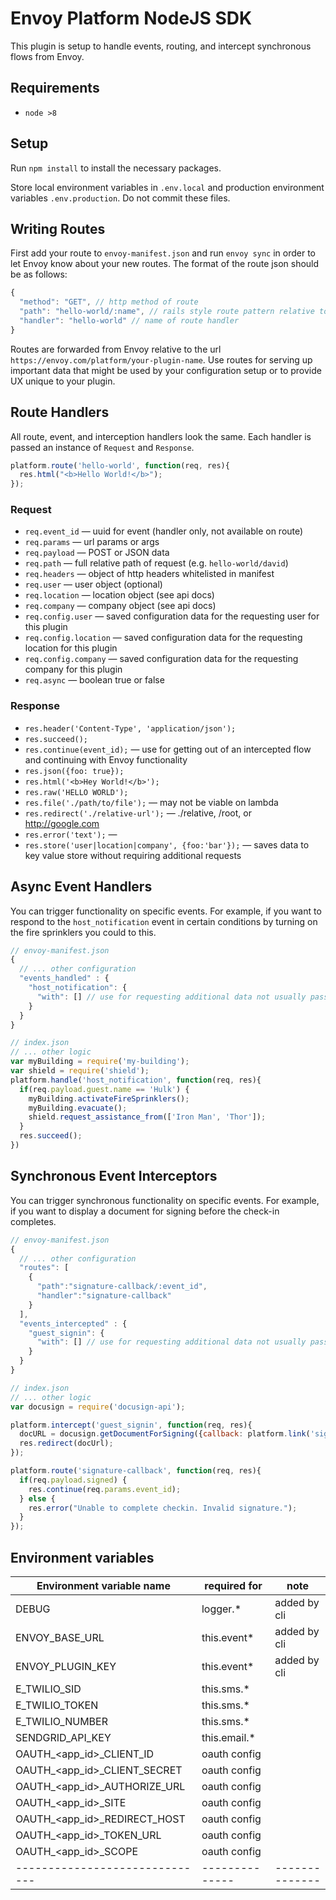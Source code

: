 # Envoy Platform NodeJS SDK

This plugin is setup to handle events, routing, and intercept synchronous flows from Envoy.

## Requirements
- `node >8`

## Setup

Run `npm install` to install the necessary packages.

Store local environment variables in `.env.local` and production environment variables `.env.production`. Do not commit these files.

## Writing Routes
First add your route to `envoy-manifest.json` and run `envoy sync` in order to let Envoy know about your new routes. The format of the route json should be as follows:

```js
{
  "method": "GET", // http method of route
  "path": "hello-world/:name", // rails style route pattern relative to /platform/your-plugin-name
  "handler": "hello-world" // name of route handler
}
```

Routes are forwarded from Envoy relative to the url `https://envoy.com/platform/your-plugin-name`. Use routes for serving up important data that might be used by your configuration setup or to provide UX unique to your plugin.

## Route Handlers
All route, event, and interception handlers look the same. Each handler is passed an instance of `Request` and `Response`.

```js
platform.route('hello-world', function(req, res){
  res.html("<b>Hello World!</b>");
});
```
### Request
- `req.event_id` — uuid for event (handler only, not available on route)
- `req.params` — url params or args
- `req.payload` — POST or JSON data
- `req.path` — full relative path of request (e.g. `hello-world/david`)
- `req.headers` — object of http headers whitelisted in manifest
- `req.user` — user object (optional)
- `req.location` — location object (see api docs)
- `req.company` — company object (see api docs)
- `req.config.user` — saved configuration data for the requesting user for this plugin
- `req.config.location` — saved configuration data for the requesting location for this plugin
- `req.config.company` — saved configuration data for the requesting company for this plugin
- `req.async` — boolean true or false

### Response

- `res.header('Content-Type', 'application/json');`
- `res.succeed();`
- `res.continue(event_id);`  — use for getting out of an intercepted flow and continuing with Envoy functionality
- `res.json({foo: true});`
- `res.html('<b>Hey World!</b>');`
- `res.raw('HELLO WORLD');`
- `res.file('./path/to/file');` — may not be viable on lambda
- `res.redirect('./relative-url');` — ./relative, /root, or http://google.com
- `res.error('text');` —
- `res.store('user|location|company', {foo:'bar'});` — saves data to key value store without requiring additional requests

## Async Event Handlers

You can trigger functionality on specific events. For example, if you want to respond to the `host_notification` event in certain conditions by turning on the fire sprinklers you could to this.

```js
// envoy-manifest.json
{
  // ... other configuration
  "events_handled" : {
    "host_notification": {
      "with": [] // use for requesting additional data not usually passed
    }
  }
}
```

```js
// index.json
// ... other logic
var myBuilding = require('my-building');
var shield = require('shield');
platform.handle('host_notification', function(req, res){
  if(req.payload.guest.name == 'Hulk') {
    myBuilding.activateFireSprinklers();
    myBuilding.evacuate();
    shield.request_assistance_from(['Iron Man', 'Thor']);
  }
  res.succeed();
})
```
## Synchronous Event Interceptors

You can trigger synchronous functionality on specific events. For example, if you want to display a document for signing before the check-in completes.

```js
// envoy-manifest.json
{
  // ... other configuration
  "routes": [
    {
      "path":"signature-callback/:event_id",
      "handler":"signature-callback"
    }
  ],
  "events_intercepted" : {
    "guest_signin": {
      "with": [] // use for requesting additional data not usually passed
    }
  }
}
```

```js
// index.json
// ... other logic
var docusign = require('docusign-api');

platform.intercept('guest_signin', function(req, res){
  docURL = docusign.getDocumentForSigning({callback: platform.link('signature-callback/'+req.event_id)});
  res.redirect(docUrl);
});

platform.route('signature-callback', function(req, res){
  if(req.payload.signed) {
    res.continue(req.params.event_id);
  } else {
    res.error("Unable to complete checkin. Invalid signature.");
  }
});
```

## Environment variables
| Environment variable name    | required for | note         |
|------------------------------|--------------|--------------|
| DEBUG                        | logger.*     | added by cli |
| ENVOY_BASE_URL               | this.event*  | added by cli |
| ENVOY_PLUGIN_KEY             | this.event*  | added by cli |
| E_TWILIO_SID                 | this.sms.*   |              |
| E_TWILIO_TOKEN               | this.sms.*   |              |
| E_TWILIO_NUMBER              | this.sms.*   |              |
| SENDGRID_API_KEY             | this.email.* |              |
| OAUTH_<app_id>_CLIENT_ID     | oauth config |              |
| OAUTH_<app_id>_CLIENT_SECRET | oauth config |              |
| OAUTH_<app_id>_AUTHORIZE_URL | oauth config |              |
| OAUTH_<app_id>_SITE          | oauth config |              |
| OAUTH_<app_id>_REDIRECT_HOST | oauth config |              |
| OAUTH_<app_id>_TOKEN_URL     | oauth config |              |
| OAUTH_<app_id>_SCOPE         | oauth config |              |
|------------------------------|--------------|--------------|
